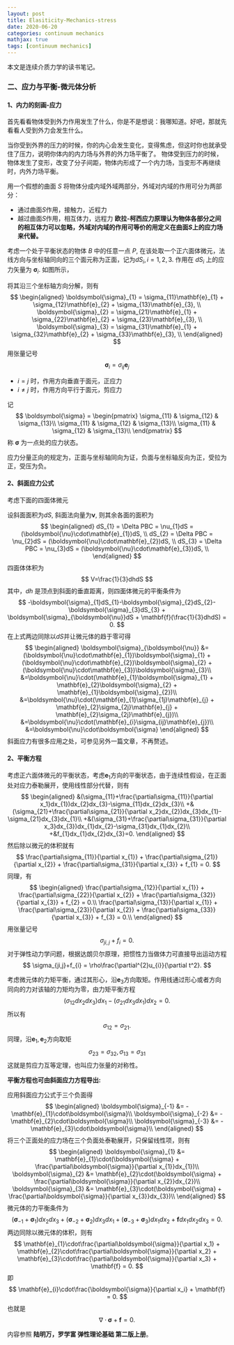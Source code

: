 ```yaml
---
layout: post
title: Elasiticity-Mechanics-stress
date: 2020-06-20
categories: continuum mechanics
mathjax: true
tags: [continuum mechanics]
---
```

本文是连续介质力学的读书笔记。
<!--more-->
### 二、应力与平衡-微元体分析

#### 1、内力的刻画-应力
首先看看物体受到外力作用发生了什么，你是不是想说：我哪知道。好吧，那就先看看人受到外力会发生什么。

当你受到外界的压力的时候，你的内心会发生变化，变得焦虑，但这时你也就承受住了压力，说明你体内的内力场与外界的外力场平衡了。
物体受到压力的时候，物体发生了变形，改变了分子间距，物体内形成了一个内力场，当变形不再继续时，内外力场平衡。

用一个假想的曲面 $S$ 将物体分成内域外域两部分，外域对内域的作用可分为两部分：
- 通过曲面$S$作用，接触力，近程力
- 越过曲面$S$作用，相互体力，远程力
**欧拉-柯西应力原理认为物体各部分之间的相互体力可以忽略，外域对内域的作用可等价的用定义在曲面$S$上的应力场来代替。**

考虑一个处于平衡状态的物体 $B$ 中的任意一点 $P$, 在该处取一个正六面体微元，法线方向与坐标轴同向的三个面元称为正面，记为$dS_{i}, i = 1, 2, 3.$ 作用在 $dS_{i}$ 上的应力矢量为 $\boldsymbol{\sigma}_{i}$. 如图所示，



将其沿三个坐标轴方向分解，则有
$$
\begin{aligned}
\boldsymbol{\sigma}_{1} = \sigma_{11}\mathbf{e}_{1} + \sigma_{12}\mathbf{e}_{2} + \sigma_{13}\mathbf{e}_{3}, \\
\boldsymbol{\sigma}_{2} = \sigma_{21}\mathbf{e}_{1} + \sigma_{22}\mathbf{e}_{2} + \sigma_{23}\mathbf{e}_{3}, \\
\boldsymbol{\sigma}_{3} = \sigma_{31}\mathbf{e}_{1} + \sigma_{32}\mathbf{e}_{2} + \sigma_{33}\mathbf{e}_{3}, \\
\end{aligned}
$$
用张量记号
$$
\boldsymbol{\sigma}_{i} = \sigma_{ij}\mathbf{e}_{j}
$$

- $i = j$ 时，作用方向垂直于面元，正应力
- $i \neq j$ 时，作用方向平行于面元，剪应力

记
$$
\boldsymbol{\sigma} = 
\begin{pmatrix}
\sigma_{11} & \sigma_{12} & \sigma_{13}\\
\sigma_{11} & \sigma_{12} & \sigma_{13}\\
\sigma_{11} & \sigma_{12} & \sigma_{13}\\
\end{pmatrix}
$$
称 $\boldsymbol{\sigma}$ 为一点处的应力状态。

应力分量正向的规定为，正面与坐标轴同向为证，负面与坐标轴反向为正，受拉为正，受压为负。
#### 2、斜面应力公式
考虑下面的四面体微元



设斜面面积为$dS$, 斜面法向量为$\boldsymbol{\nu}$, 则其余各面的面积为
$$
\begin{aligned}
dS_{1} = \Delta PBC = \nu_{1}dS = (\boldsymbol{\nu}\cdot\mathbf{e}_{1})dS, \\
dS_{2} = \Delta PBC = \nu_{2}dS = (\boldsymbol{\nu}\cdot\mathbf{e}_{2})dS, \\
dS_{3} = \Delta PBC = \nu_{3}dS = (\boldsymbol{\nu}\cdot\mathbf{e}_{3})dS, \\
\end{aligned}
$$
四面体体积为
$$
V=\frac{1}{3}dhdS
$$
其中，$dh$ 是顶点到斜面的垂直距离，则四面体微元的平衡条件为
$$
-\boldsymbol{\sigma}_{1}dS_{1}-\boldsymbol{\sigma}_{2}dS_{2}-\boldsymbol{\sigma}_{3}dS_{3} + \boldsymbol{\sigma}_{\boldsymbol{\nu}}dS + \mathbf{f}(\frac{1}{3}dhdS) = 0.
$$
在上式两边同除以$dS$并让微元体的趋于零可得
$$
\begin{aligned}
\boldsymbol{\sigma}_{\boldsymbol{\nu}} &= (\boldsymbol{\nu}\cdot\mathbf{e}_{1})\boldsymbol{\sigma}_{1} + (\boldsymbol{\nu}\cdot\mathbf{e}_{2})\boldsymbol{\sigma}_{2} + (\boldsymbol{\nu}\cdot\mathbf{e}_{3})\boldsymbol{\sigma}_{3}\\
&=\boldsymbol{\nu}\cdot(\mathbf{e}_{1}\boldsymbol{\sigma}_{1} + \mathbf{e}_{2}\boldsymbol{\sigma}_{2} + \mathbf{e}_{1}\boldsymbol{\sigma}_{2})\\
&=\boldsymbol{\nu}\cdot(\mathbf{e}_{1}\sigma_{1j}\mathbf{e}_{j} + \mathbf{e}_{2}\sigma_{2j}\mathbf{e}_{j} + \mathbf{e}_{2}\sigma_{2j}\mathbf{e}_{j})\\
&=\boldsymbol{\nu}\cdot(\mathbf{e}_{i}\sigma_{ij}\mathbf{e}_{j})\\
&=\boldsymbol{\nu}\cdot\boldsymbol{\sigma}
\end{aligned}
$$
斜面应力有很多应用之处，可参见另外一篇文章，不再赘述。
#### 2、平衡方程
考虑正六面体微元的平衡状态，考虑$\mathbf{e}_{1}$方向的平衡状态，由于连续性假设，在正面处对应力泰勒展开，使用线性部分代替，则有
$$
\begin{aligned}
&(\sigma_{11}+\frac{\partial\sigma_{11}}{\partial x_1}dx_{1})dx_{2}dx_{3}-\sigma_{11}dx_{2}dx_{3}\\
+&(\sigma_{21}+\frac{\partial\sigma_{21}}{\partial x_2}dx_{2})dx_{3}dx_{1}-\sigma_{21}dx_{3}dx_{1}\\
+&(\sigma_{31}+\frac{\partial\sigma_{31}}{\partial x_3}dx_{3})dx_{1}dx_{2}-\sigma_{31}dx_{1}dx_{2}\\
+&f_{1}dx_{1}dx_{2}dx_{3}=0.
\end{aligned}
$$
然后除以微元的体积就有
$$
\frac{\partial\sigma_{11}}{\partial x_{1}} + \frac{\partial\sigma_{21}}{\partial x_{2}} + \frac{\partial\sigma_{31}}{\partial x_{3}} + f_{1} = 0.
$$
同理，有
$$
\begin{aligned}
\frac{\partial\sigma_{12}}{\partial x_{1}} + \frac{\partial\sigma_{22}}{\partial x_{2}} + \frac{\partial\sigma_{32}}{\partial x_{3}} + f_{2} = 0.\\
\frac{\partial\sigma_{13}}{\partial x_{1}} + \frac{\partial\sigma_{23}}{\partial x_{2}} + \frac{\partial\sigma_{33}}{\partial x_{3}} + f_{3} = 0.\\
\end{aligned}
$$
用张量记号
$$
\sigma_{ji,j}+f_{i} = 0.
$$
对于弹性动力学问题，根据达朗贝尔原理，把惯性力当做体力可直接导出运动方程
$$
\sigma_{ji,j}+f_{i} = \rho\frac{\partial^{2}u_{i}}{\partial t^2}.
$$

考虑微元体的力矩平衡，通过其形心，沿$\mathbf{e}_{3}$方向取矩。作用线通过形心或者方向同向的力对该轴的力矩均为零，由力矩平衡方程
$$
(\sigma_{12}dx_{2}dx_{3})dx_1 - (\sigma_{21}dx_{3}dx_{1})dx_2 = 0.
$$
所以有
$$
\sigma_{12} = \sigma_{21}.
$$
同理，沿$\mathbf{e}_{1}, \mathbf{e}_{2}$方向取矩
$$
\sigma_{23} = \sigma_{32}, \sigma_{13} = \sigma_{31}
$$
这就是剪应力互等定理，也叫应力张量的对称性。

**平衡方程也可由斜面应力方程导出:**

应用斜面应力公式于三个负面得
$$
\begin{aligned}
\boldsymbol{\sigma}_{-1} &= -\mathbf{e}_{1}\cdot\boldsymbol{\sigma}\\
\boldsymbol{\sigma}_{-2} &= -\mathbf{e}_{2}\cdot\boldsymbol{\sigma}\\
\boldsymbol{\sigma}_{-3} &= -\mathbf{e}_{3}\cdot\boldsymbol{\sigma}\\
\end{aligned}
$$
将三个正面处的应力场在三个负面处泰勒展开，只保留线性项，则有
$$
\begin{aligned}
\boldsymbol{\sigma}_{1} &= \mathbf{e}_{1}\cdot(\boldsymbol{\sigma} + \frac{\partial\boldsymbol{\sigma}}{\partial x_{1}}dx_{1})\\
\boldsymbol{\sigma}_{2} &= \mathbf{e}_{2}\cdot(\boldsymbol{\sigma} + \frac{\partial\boldsymbol{\sigma}}{\partial x_{2}}dx_{2})\\
\boldsymbol{\sigma}_{3} &= \mathbf{e}_{3}\cdot(\boldsymbol{\sigma} + \frac{\partial\boldsymbol{\sigma}}{\partial x_{3}}dx_{3})\\
\end{aligned}
$$
微元体的力平衡条件为
$$
(\boldsymbol{\sigma}_{-1} + \boldsymbol{\sigma}_{1})dx_2dx_3 + 
(\boldsymbol{\sigma}_{-2} + \boldsymbol{\sigma}_{2})dx_3dx_1 + 
(\boldsymbol{\sigma}_{-3} + \boldsymbol{\sigma}_{3})dx_1dx_2 + \mathbf{f}dx_1dx_2dx_3 = 0. 
$$
两边同除以微元体的体积，则有
$$
\mathbf{e}_{1}\cdot\frac{\partial\boldsymbol{\sigma}}{\partial x_1} + \mathbf{e}_{2}\cdot\frac{\partial\boldsymbol{\sigma}}{\partial x_2} + \mathbf{e}_{3}\cdot\frac{\partial\boldsymbol{\sigma}}{\partial x_3} + \mathbf{f} = 0.
$$
即
$$
\mathbf{e}_{i}\cdot\frac{\boldsymbol{\sigma}}{\partial x_i} + \mathbf{f} = 0.
$$
也就是
$$
\nabla\cdot\boldsymbol{\sigma} + \mathbf{f} = 0.
$$

内容参照 **陆明万，罗学富  弹性理论基础 第二版上册**。